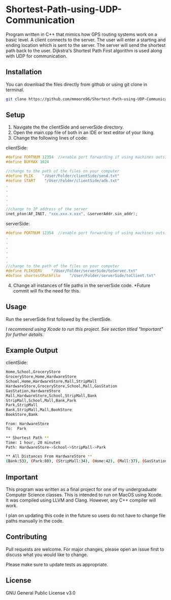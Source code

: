 # Shortest-Path-using-UDP-Communication

Program written in C++ that mimics how GPS routing systems work on a basic level. A client connects to the server. The user will enter a starting and ending location which is sent to the server. The server will send the shortest path back to the user. Dijkstra's Shortest Path First algorithm is used along with UDP for communication.

## Installation

You can download the files directly from github or using git clone in terminal.

```bash
git clone https://github.com/mmoore96/Shortest-Path-using-UDP-Communication.git
```

## Setup
1. Navigate the the clientSide and serverSide directory.
2. Open the main.cpp file of both in an IDE or text editor of your liking.
3. Change the following lines of code:

clientSide:
```C++
#define PORTNUM 12354  //enable port forwarding if using machines outside your LAN.
#define BUFMAX 1024    

//change to the path of the files on your computer
#define PLIK    "/User/Folder/clientSide/send.txt"
#define START    "/User/Folder/clientSide/adk.txt"
.
.
.
.
.
//change to IP address of the server
inet_pton(AF_INET, "xxx.xxx.x.xxx", &serverAddr.sin_addr);
```


serverSide:
```C++
#define PORTNUM 12354  //enable port forwarding if using machines outside your LAN.
.
.
.
.
.
.
//change to the path of the files on your computer
#define PLIKSERV    "/User/Folder/serverSide/toServer.txt"
#define shortestPathFile    "/User/Folder/serverSide/toClient.txt"
```
4. Change all instances of file paths in the serverSide code. *Future commit will fix the need for this.

## Usage

Run the serverSide first followed by the clientSide.

*I recommend using Xcode to run this project. See section titled "Important" for further details.*


## Example Output

clientSide:
```bash
Home,School,GroceryStore
GroceryStore,Home,HardwareStore
School,Home,HardwareStore,Mall,StripMall
HardwareStore,GroceryStore,School,Mall,GasStation
GasStation,HardwareStore
Mall,HardwareStore,School,StripMall,Bank
StripMall,School,Mall,Bank,Park
Park,StripMall
Bank,StripMall,Mall,BookStore
BookStore,Bank

From: HardwareStore
To:  Park

** Shortest Path **
Time: 1 hour, 20 minutes
Path: HardwareStore->School->StripMall->Park

** All Distances From HardwareStore **
(Bank:53), (Park:80), (StripMall:34), (Home:42), (Mall:37), (GasStation:2), (HardwareStore:0), (School:4), (BookStore:63), (GroceryStore:16)
```

## Important
This program was written as a final project for one of my undergraduate Computer Science classes.
This is intended to run on MacOS using Xcode. It was compiled using LLVM and Clang. However, any C++ compiler will work.

I plan on updating this code in the future so users do not have to change file paths manually in the code.

## Contributing
Pull requests are welcome. For major changes, please open an issue first to discuss what you would like to change.

Please make sure to update tests as appropriate.

## License
GNU General Public License v3.0
